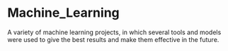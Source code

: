 # Machine_Learning
A variety of machine learning projects, in which several tools and models were used to give the best results and make them effective in the future.
